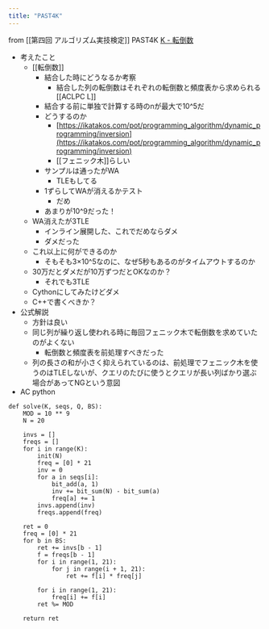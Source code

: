 ```yaml
---
title: "PAST4K"
---
```


from [[第四回 アルゴリズム実技検定]]
PAST4K
[K - 転倒数](https://atcoder.jp/contests/past202010-open/tasks/past202010_k)
- 考えたこと
    - [[転倒数]]
        - 結合した時にどうなるか考察
            - 結合した列の転倒数はそれぞれの転倒数と頻度表から求められる [[ACLPC L]]
        - 結合する前に単独で計算する時のnが最大で10^5だ
        - どうするのか
            - [https://ikatakos.com/pot/programming_algorithm/dynamic_programming/inversion](https://ikatakos.com/pot/programming_algorithm/dynamic_programming/inversion)
            - [[フェニック木]]らしい
        - サンプルは通ったがWA
            - TLEもしてる
        - 1ずらしてWAが消えるかテスト
            - だめ
        - あまりが10^9だった！
    - WA消えたが3TLE
        - インライン展開した、これでだめならダメ
        - ダメだった
    - これ以上に何ができるのか
        - そもそも3×10^5なのに、なぜ5秒もあるのがタイムアウトするのか
    - 30万だとダメだが10万ずつだとOKなのか？
        - それでも3TLE
    - Cythonにしてみたけどダメ
    - C++で書くべきか？
- 公式解説
    - 方針は良い
    - 同じ列が繰り返し使われる時に毎回フェニック木で転倒数を求めていたのがよくない
        - 転倒数と頻度表を前処理すべきだった
    - 列の長さの和が小さく抑えられているのは、前処理でフェニック木を使うのはTLEしないが、クエリのたびに使うとクエリが長い列ばかり選ぶ場合があってNGという意図
- AC
python

```
def solve(K, seqs, Q, BS):
    MOD = 10 ** 9
    N = 20

    invs = []
    freqs = []
    for i in range(K):
        init(N)
        freq = [0] * 21
        inv = 0
        for a in seqs[i]:
            bit_add(a, 1)
            inv += bit_sum(N) - bit_sum(a)
            freq[a] += 1
        invs.append(inv)
        freqs.append(freq)

    ret = 0
    freq = [0] * 21
    for b in BS:
        ret += invs[b - 1]
        f = freqs[b - 1]
        for i in range(1, 21):
            for j in range(i + 1, 21):
                ret += f[i] * freq[j]

        for i in range(1, 21):
            freq[i] += f[i]
        ret %= MOD

    return ret
```


